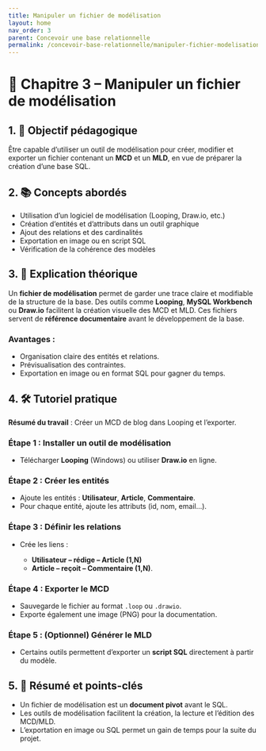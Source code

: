 ```yaml
---
title: Manipuler un fichier de modélisation
layout: home
nav_order: 3
parent: Concevoir une base relationnelle
permalink: /concevoir-base-relationnelle/manipuler-fichier-modelisation/
---
```

# 📘 Chapitre 3 – Manipuler un fichier de modélisation

## 1. 🎯 Objectif pédagogique

Être capable d’utiliser un outil de modélisation pour créer, modifier et exporter un fichier contenant un **MCD** et un **MLD**, en vue de préparer la création d’une base SQL.

## 2. 📚 Concepts abordés

* Utilisation d’un logiciel de modélisation (Looping, Draw\.io, etc.)
* Création d’entités et d’attributs dans un outil graphique
* Ajout des relations et des cardinalités
* Exportation en image ou en script SQL
* Vérification de la cohérence des modèles

## 3. 🧠 Explication théorique

Un **fichier de modélisation** permet de garder une trace claire et modifiable de la structure de la base.
Des outils comme **Looping**, **MySQL Workbench** ou **Draw\.io** facilitent la création visuelle des MCD et MLD.
Ces fichiers servent de **référence documentaire** avant le développement de la base.

### Avantages :

* Organisation claire des entités et relations.
* Prévisualisation des contraintes.
* Exportation en image ou en format SQL pour gagner du temps.

## 4. 🛠 Tutoriel pratique

**Résumé du travail** : Créer un MCD de blog dans Looping et l’exporter.

### Étape 1 : Installer un outil de modélisation

* Télécharger **Looping** (Windows) ou utiliser **Draw\.io** en ligne.

### Étape 2 : Créer les entités

* Ajoute les entités : **Utilisateur**, **Article**, **Commentaire**.
* Pour chaque entité, ajoute les attributs (id, nom, email…).

### Étape 3 : Définir les relations

* Crée les liens :

  * **Utilisateur – rédige – Article (1,N)**
  * **Article – reçoit – Commentaire (1,N)**.

### Étape 4 : Exporter le MCD

* Sauvegarde le fichier au format `.loop` ou `.drawio`.
* Exporte également une image (PNG) pour la documentation.

### Étape 5 : (Optionnel) Générer le MLD

* Certains outils permettent d’exporter un **script SQL** directement à partir du modèle.

## 5. 🧾 Résumé et points-clés

* Un fichier de modélisation est un **document pivot** avant le SQL.
* Les outils de modélisation facilitent la création, la lecture et l’édition des MCD/MLD.
* L’exportation en image ou SQL permet un gain de temps pour la suite du projet.


